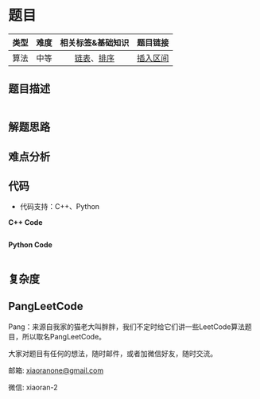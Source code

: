 # 题目


| 类型 | 难度 | 相关标签&基础知识 | 题目链接 |
| :------: | :--------: | :---: | :------: | 
| 算法 | 中等 | [链表](#)、[排序](#) | [插入区间](#) | 

## 题目描述

```

```

## 解题思路


## 难点分析


## 代码
- 代码支持：C++、Python

**C++ Code**
```C++

```

**Python Code**
```Python

```

## 复杂度


## PangLeetCode

Pang：来源自我家的猫老大叫胖胖，我们不定时给它们讲一些LeetCode算法题目，所以取名PangLeetCode。

大家对题目有任何的想法，随时邮件，或者加微信好友，随时交流。

邮箱: xiaoranone@gmail.com

微信: xiaoran-2 